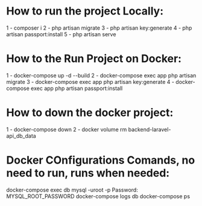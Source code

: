 # How to run the project Locally:
1 - composer i
2 - php artisan migrate
3 - php artisan key:generate
4 - php artisan passport:install
5 - php artisan serve

# How to the Run Project on Docker:

1 - docker-compose up -d --build
2 - docker-compose exec app php artisan migrate
3 - docker-compose exec app php artisan key:generate
4 - docker-compose exec app php artisan passport:install

# How to down the docker project:

1 - docker-compose down
2 - docker volume rm backend-laravel-api_db_data

# Docker COnfigurations Comands, no need to run, runs when needed:

docker-compose exec db mysql -uroot -p 
Password: MYSQL_ROOT_PASSWORD
docker-compose logs db
docker-compose ps
